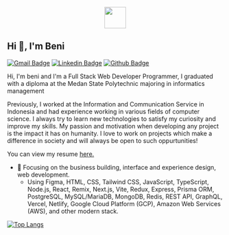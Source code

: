 <p align="center">
<img src="https://github.com/BeniSyach/BeniSyach/blob/main/person.ico"  align="center" height="50"/>
</p>

## Hi 👋, I'm Beni
[![Gmail Badge](https://img.shields.io/badge/-benisyach32@gmail.com-c14438?style=flat&logo=Gmail&logoColor=white&link=mailto:benisyach32@gmail.com)](mailto:benisyach320@gmail.com) 
[![Linkedin Badge](https://img.shields.io/badge/-benisyach-0072b1?style=flat&logo=Linkedin&logoColor=white&link=https://www.linkedin.com/in/beni-syach-setiawan-ketaren-5ab25b168/)]([https://www.linkedin.com/in/benisyach32/](https://www.linkedin.com/in/beni-syach-setiawan-ketaren-5ab25b168/)) [![Github Badge](https://img.shields.io/badge/-benisyach-grey?style=flat&logo=github&logoColor=white&link=https://github.com/benisyach32/)](https://www.github.com/benisyach/) <p align='left'> Hi, I'm beni and I'm a Full Stack Web Developer Programmer, I graduated with a diploma at the Medan State Polytechnic majoring in informatics management

Previously, I worked at the Information and Communication Service in Indonesia and had experience working in various fields of computer science. I always try to learn new technologies to satisfy my curiosity and improve my skills. My passion and motivation when developing any project is the impact it has on humanity. I love to work on projects which make a difference in society and will always be open to such oppurtunities!</p><p align='left'> You can view my resume <a href='https://github.com/BeniSyach' target=_blank><u>here</u>.</a></p>
- 🔭 Focusing on the business building, interface and experience design, web development.
  - Using Figma, HTML, CSS, Tailwind CSS, JavaScript, TypeScript, Node.js, React, Remix, Next.js, Vite, Redux, Express, Prisma ORM, PostgreSQL, MySQL/MariaDB, MongoDB, Redis, REST API, GraphQL, Vercel, Netlify, Google Cloud Platform (GCP), Amazon Web Services (AWS), and other modern stack.



[![Top Langs](https://github-readme-stats.vercel.app/api/top-langs/?username=benisyach&layout=compact)](https://github.com/BeniSyach)


